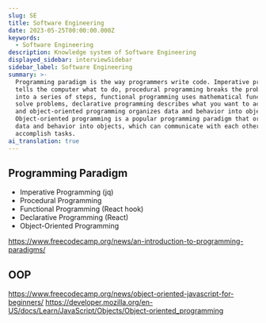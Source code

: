 ```yaml
---
slug: SE
title: Software Engineering
date: 2023-05-25T00:00:00.000Z
keywords:
  - Software Engineering
description: Knowledge system of Software Engineering
displayed_sidebar: interviewSidebar
sidebar_label: Software Engineering
summary: >-
  Programming paradigm is the way programmers write code. Imperative programming
  tells the computer what to do, procedural programming breaks the problem down
  into a series of steps, functional programming uses mathematical functions to
  solve problems, declarative programming describes what you want to achieve,
  and object-oriented programming organizes data and behavior into objects.
  Object-oriented programming is a popular programming paradigm that organizes
  data and behavior into objects, which can communicate with each other to
  accomplish tasks.
ai_translation: true
---
```


## Programming Paradigm

- Imperative Programming (jq)
- Procedural Programming
- Functional Programming (React hook)
- Declarative Programming (React)
- Object-Oriented Programming

https://www.freecodecamp.org/news/an-introduction-to-programming-paradigms/

## OOP

https://www.freecodecamp.org/news/object-oriented-javascript-for-beginners/
https://developer.mozilla.org/en-US/docs/Learn/JavaScript/Objects/Object-oriented_programming
